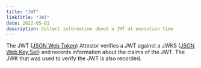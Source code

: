 ```yaml
---
title: "JWT"
linkTitle: "JWT"
date: 2022-05-01
description: Collect information about a JWT at execution time
---
```


The JWT ([JSON Web Token](https://en.wikipedia.org/wiki/JSON_Web_Token)) Attestor verifies a JWT against a JWKS ([JSON Web Key Set](https://auth0.com/docs/secure/tokens/json-web-tokens/json-web-key-sets)) and records information about the
claims of the JWT.  The JWK that was used to verify the JWT is also recorded.
